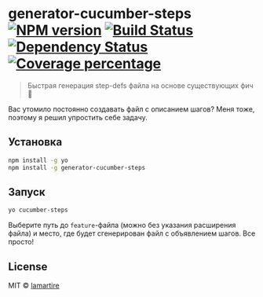 # generator-cucumber-steps [![NPM version][npm-image]][npm-url] [![Build Status][travis-image]][travis-url] [![Dependency Status][daviddm-image]][daviddm-url] [![Coverage percentage][coveralls-image]][coveralls-url]
> Быстрая генерация step-defs файла на основе существующих фич :watermelon:

Вас утомило постоянно создавать файл с описанием шагов? Меня тоже, поэтому я решил упростить себе задачу.

## Установка

```bash
npm install -g yo
npm install -g generator-cucumber-steps
```

## Запуск

```bash
yo cucumber-steps
```

Выберите путь до `feature`-файла (можно без указания расширения файла) и место, где будет сгенерирован файл с объявлением шагов. Все просто!

## License

MIT © [lamartire](lamartire@gmail.com)


[npm-image]: https://badge.fury.io/js/generator-cucumber-steps.svg
[npm-url]: https://npmjs.org/package/generator-cucumber-steps
[travis-image]: https://travis-ci.org/lamartire/generator-cucumber-steps.svg?branch=master
[travis-url]: https://travis-ci.org/lamartire/generator-cucumber-steps
[daviddm-image]: https://david-dm.org/lamartire/generator-cucumber-steps.svg?theme=shields.io
[daviddm-url]: https://david-dm.org/lamartire/generator-cucumber-steps
[coveralls-image]: https://coveralls.io/repos/lamartire/generator-cucumber-steps/badge.svg
[coveralls-url]: https://coveralls.io/r/lamartire/generator-cucumber-steps
